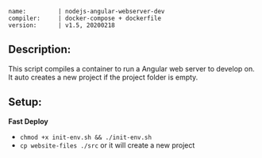 ```
name:         | nodejs-angular-webserver-dev
compiler:     | docker-compose + dockerfile
version:      | v1.5, 20200218
```

## Description:

This script compiles a container to run a Angular web server to develop on.
It auto creates a new project if the project folder is empty.

## Setup:

**Fast Deploy**
* `chmod +x init-env.sh && ./init-env.sh`
* `cp website-files ./src` or it will create a new project
